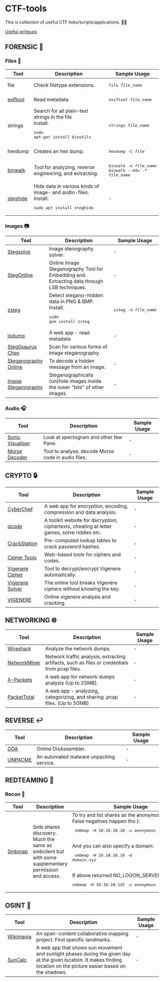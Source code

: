# CTF-tools

This is collection of useful CTF links/scripts/applications. :mage_man:

[Useful writeups](Writeups/README_WRITEUPS.md)

## FORENSIC :floppy_disk:

### Files :open_file_folder:

| Tool | Description | Sample Usage |
|------|-------------|--------------|
| file | Check filetype extensions. | <pre>file <em>file_name</em></pre> |
| [exiftool](https://linoxide.com/linux-how-to/install-use-exiftool-linux-ubuntu-centos/) | Read metadata | <pre>exiftool <em>file_name</em></pre> |
| strings | Search for all plain-text strings in the file<br>Install: <pre>sudo apt-get install binutils</pre> | <pre>strings <em>file_name</em></pre> |
| hexdump | Creates an hex dump. | <pre>hexdump -C <em>file</em></pre> |
| [binwalk](https://github.com/ReFirmLabs/binwalk) | Tool for analyzing, reverse engineering, and extracting. | <pre>binwalk -e <em>file_name</em><br/>binwalk --dd='.*' <em>file_name</em></pre> |
| [steghide](http://steghide.sourceforge.net/documentation/manpage.php) | Hide data in various kinds of image- and audio-files. Install: <pre>sudo apt install steghide</pre> | - |


### Images :camera:
| Tool | Description | Sample Usage |
|------|-------------|--------------|
| [Stegsolve](Forensic/Images/Stegsolve.jar) | Image stenography solver.| - |
| [StegOnline](https://stegonline.georgeom.net/upload) | Online Image Steganography Tool for Embedding and Extracting data through LSB techniques.| - |
| [zsteg](https://github.com/zed-0xff/zsteg)| Detect stegano-hidden data in PNG & BMP. <br/>Install: <pre>sudo gem install zsteg</pre> | <pre>zsteg -a <em>file_name</em></pre>|
| [jpdump](https://cyber.meme.tips/jpdump/) | A web app - read metadata| - |
| [Steg0saurus Chex](https://lukeslytalker.pythonanywhere.com/) | Scan for various forms of image steganography.|
| [Steganography Online](https://stylesuxx.github.io/steganography/) | To decode a hidden message from an image. | - |
|  [Image Steganography](https://incoherency.co.uk/image-steganography/#unhide) | Steganographically (un)hide images inside the lower "bits" of other images. | - |


### Audio :headphones:
| Tool | Description | Sample Usage |
|------|-------------|--------------|
| [Sonic Visualiser](https://www.sonicvisualiser.org/download.html) | Look at spectogram and other few Pane. | - |
| [Morse Decoder](https://morsecode.world/international/decoder/audio-decoder-adaptive.html) |  Tool to analyse, decode Morse code in audio files. | - |


## CRYPTO :lock:
| Tool | Description | Sample Usage |
|------|-------------|--------------|
| [CyberChef](https://gchq.github.io/CyberChef/) | A web app for encryption, encoding, compression and data analysis. | - |
| [dcode](https://www.dcode.fr/tools-list) | A toolkit website for decryption, ciphertexts, cheating at letter games, solve riddles etc. | - |
| [CrackStation](https://crackstation.net/) | Pre-computed lookup tables to crack password hashes. | - |
| [Cipher Tools](http://rumkin.com/tools/cipher/) | Web-based tools for ciphers and codes. | - |
| [Vigenere Cipher](https://www.dcode.fr/vigenere-cipher) | Tool to decrypt/encrypt Vigenere automatically. | - |
| [Vigenere Solver](https://www.guballa.de/vigenere-solver) | The online tool breaks Vigenère ciphers without knowing the key. | - |
| [VIGENERE](https://f00l.de/hacking/vigenere.php) | Online vigenere analysis and cracking. | - |


## NETWORKING :globe_with_meridians:
| Tool | Description | Sample Usage |
|------|-------------|--------------|
| [Wireshark](https://www.wireshark.org/#download) | Analyze the network dumps. | - |
| [NetworkMiner](https://www.netresec.com/?page=NetworkMiner) | Network traffic analysis, extracting artifacts, such as files or credentials from pcap files. | - |
| [A-Packets](https://apackets.com/upload) | A web app for network dumps analysis (Up to 25MB). | - |
| [PacketTotal](https://packettotal.com/) | A web app - analyzing, categorizing, and sharing .pcap files. (Up to 50MB) | - |


## REVERSE :leftwards_arrow_with_hook:
| Tool | Description | Sample Usage |
|------|-------------|--------------|
| [ODA](https://onlinedisassembler.com/odaweb/) | Online DisAssembler. | - |
| [UNPACME](https://www.unpac.me/#/) | An automated malware unpacking service.  | - |

## REDTEAMING :red_circle:
### Recon :eyes:
| Tool | Description | Sample Usage |
|----------|--------------|-------------|
| [Smbmap](https://github.com/ShawnDEvans/smbmap) | Smb shares discovery. Much the same as smbclient but with some supplementary permission and access. | To try and list shares as the anonymous user ( False negatives happen tho ): </br><pre> smbmap -H 10.10.10.10 -u anonymous </pre></br> And you can also specify a domain: <pre> smbmap -H 10.10.10.10 -d domain.xyz </pre></br> If above returned NO_LOGON_SERVERS try <pre> smbmap -H 10.10.10.125 -u anonymous -d localhost </pre> |

## OSINT :eyes:
| Tool | Description | Sample Usage |
|------|-------------|--------------|
| [Wikimapia](http://wikimapia.org/) | An open-content collaborative mapping project. Find specific landmarks. | - |
| [SunCalc](http://suncalc.net/) |  A web app that shows sun movement and sunlight phases during the given day at the given location. It makes finding location on the picture easier based on the shadows.| - |
